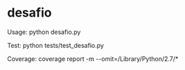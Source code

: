 # desafio

Usage: python desafio.py

Test: python tests/test_desafio.py

Coverage: coverage report -m --omit=/Library/Python/2.7/*
